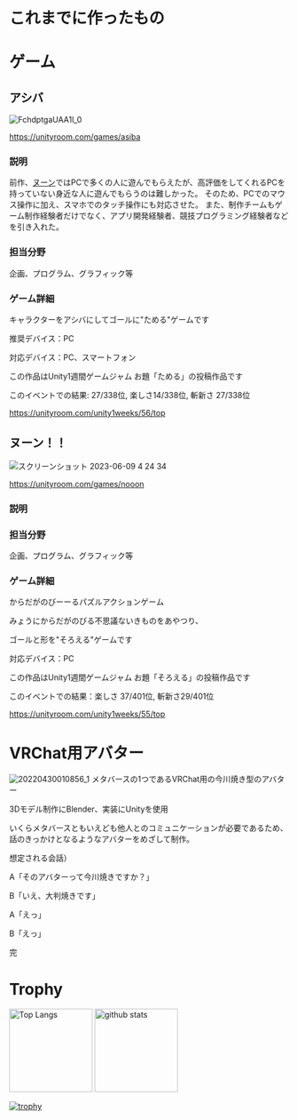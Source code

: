 # これまでに作ったもの
# ゲーム
## アシバ
![FchdptgaUAA1l_0](https://github.com/IwamotoKakeru/IwamotoKakeru/assets/34148721/9afd7be7-41c9-455d-8e80-bb27a1d99ff4)

https://unityroom.com/games/asiba

### 説明
前作、[ヌーン](#ヌーン)ではPCで多くの人に遊んでもらえたが、高評価をしてくれるPCを持っていない身近な人に遊んでもらうのは難しかった。
そのため、PCでのマウス操作に加え、スマホでのタッチ操作にも対応させた。
また、制作チームもゲーム制作経験者だけでなく、アプリ開発経験者、競技プログラミング経験者などを引き入れた。

### 担当分野
企画、プログラム、グラフィック等

### ゲーム詳細

キャラクターをアシバにしてゴールに"ためる"ゲームです

推奨デバイス：PC

対応デバイス：PC、スマートフォン

この作品はUnity1週間ゲームジャム お題「ためる」の投稿作品です

このイベントでの結果: 27/338位, 楽しさ14/338位, 斬新さ 27/338位

https://unityroom.com/unity1weeks/56/top


## ヌーン！！
![スクリーンショット 2023-06-09 4 24 34](https://github.com/IwamotoKakeru/IwamotoKakeru/assets/34148721/4b7e706b-0fca-45bd-9440-5f0a010c95a5)

https://unityroom.com/games/nooon

### 説明


### 担当分野
企画、プログラム、グラフィック等

### ゲーム詳細

からだがのびーーるパズルアクションゲーム 

みょうにからだがのびる不思議ないきものをあやつり、 

ゴールと形を"そろえる"ゲームです 

対応デバイス：PC

この作品はUnity1週間ゲームジャム お題「そろえる」の投稿作品です

このイベントでの結果：楽しさ 37/401位, 斬新さ29/401位

https://unityroom.com/unity1weeks/55/top

# VRChat用アバター
![20220430010856_1](https://github.com/IwamotoKakeru/IwamotoKakeru/assets/34148721/a91ab770-cbcb-4c39-8ed3-a522a55f19d9)
メタバースの1つであるVRChat用の今川焼き型のアバター

3Dモデル制作にBlender、実装にUnityを使用

いくらメタバースともいえども他人とのコミュニケーションが必要であるため、話のきっかけとなるようなアバターをめざして制作。

想定される会話）

A「そのアバターって今川焼きですか？」

B「いえ、大判焼きです」

A「えっ」

B「えっ」

完

# Trophy
<p align="left"> 
  <img alt="Top Langs" height="150px" src="https://github-readme-stats.vercel.app/api/top-langs/?username=IwamotoKakeru&layout=compact&show_icons=true" />
  <img alt="github stats" height="150px" src="https://github-readme-stats.vercel.app/api?username=IwamotoKakeru&show_icons=ture" />
</p>

[![trophy](https://github-profile-trophy.vercel.app/?username=IwamotoKakeru)](https://github.com/ryo-ma/github-profile-trophy)
